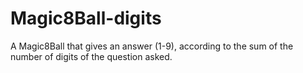 # Magic8Ball-digits
A Magic8Ball that gives an answer (1-9), according to the sum of the number of digits of the question asked.
